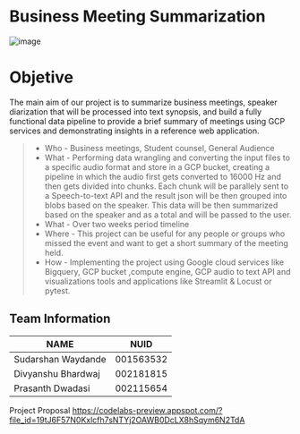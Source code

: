 # Business Meeting Summarization

![image](https://user-images.githubusercontent.com/62667964/163837223-b5c76de9-7717-41a9-81e1-d6dbb30c653e.png)


# Objetive
The main aim of our project is to summarize business meetings, speaker diarization that will be processed into text synopsis, and build a fully functional data pipeline to provide a brief summary of meetings using GCP services and demonstrating insights in a reference web application.


> - Who - Business meetings, Student counsel, General Audience
> - What - Performing data wrangling and converting the input files to a specific audio format and store in a GCP bucket, creating a pipeline in which the audio first gets converted to 16000 Hz and then gets divided into chunks. Each chunk will be parallely sent to a Speech-to-text API and the result json will be then grouped into blobs based on the speaker. This data will be then summarized based on the speaker and as a total and will be passed to the user.
> - What - Over two weeks period timeline
> - Where - This project can be useful for any people or groups who missed the event and  want to get a short summary of the meeting held.
> - How - Implementing the project using Google cloud services like Bigquery, GCP bucket ,compute engine, GCP audio to text API and visualizations tools and applications like Streamlit & Locust or pytest.



## Team Information

| NAME              |     NUID        |
|-------------------|-----------------|
| Sudarshan Waydande|   001563532     |
| Divyanshu Bhardwaj|   002181815     |
| Prasanth Dwadasi  |   002115654     |

Project Proposal
https://codelabs-preview.appspot.com/?file_id=19tJ6F57N0Kxlcfh7sNTYj2OAWB0DcLX8hSqym6N2TdA


